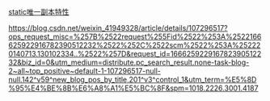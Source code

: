 [static唯一副本特性](../java基础/static关键字#####static唯一副本特性)

https://blog.csdn.net/weixin_41949328/article/details/107296517?ops_request_misc=%257B%2522request%255Fid%2522%253A%2522166625922916782390512232%2522%252C%2522scm%2522%253A%252220140713.130102334..%2522%257D&request_id=166625922916782390512232&biz_id=0&utm_medium=distribute.pc_search_result.none-task-blog-2~all~top_positive~default-1-107296517-null-null.142^v59^new_blog_pos_by_title,201^v3^control_1&utm_term=%E5%8D%95%E4%BE%8B%E6%A8%A1%E5%BC%8F&spm=1018.2226.3001.4187